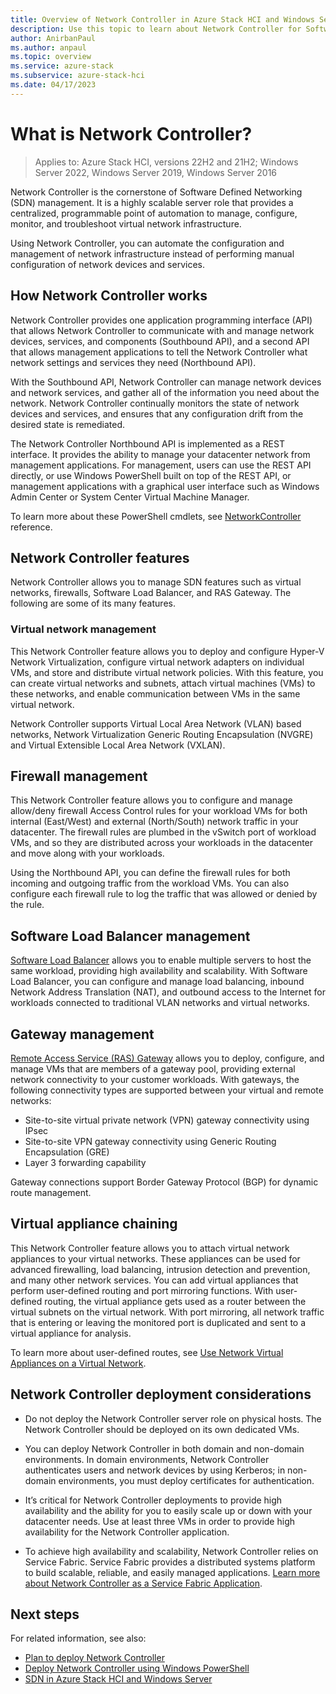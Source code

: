 ```yaml
---
title: Overview of Network Controller in Azure Stack HCI and Windows Server
description: Use this topic to learn about Network Controller for Software Defined Networking in Azure Stack HCI and Windows Server.
author: AnirbanPaul
ms.author: anpaul
ms.topic: overview
ms.service: azure-stack
ms.subservice: azure-stack-hci
ms.date: 04/17/2023
---
```

# What is Network Controller?

> Applies to: Azure Stack HCI, versions 22H2 and 21H2; Windows Server 2022, Windows Server 2019, Windows Server 2016

Network Controller is the cornerstone of Software Defined Networking (SDN) management. It is a highly scalable server role that provides a centralized, programmable point of automation to manage, configure, monitor, and troubleshoot virtual network infrastructure.

Using Network Controller, you can automate the configuration and management of network infrastructure instead of performing manual configuration of network devices and services.

## How Network Controller works

Network Controller provides one application programming interface (API) that allows Network Controller to communicate with and manage network devices, services, and components (Southbound API), and a second API that allows management applications to tell the Network Controller what network settings and services they need (Northbound API).

With the Southbound API, Network Controller can manage network devices and network services, and gather all of the information you need about the network. Network Controller continually monitors the state of network devices and services, and ensures that any configuration drift from the desired state is remediated.

The Network Controller Northbound API is implemented as a REST interface. It provides the ability to manage your datacenter network from management applications. For management, users can use the REST API directly, or use Windows PowerShell built on top of the REST API, or management applications with a graphical user interface such as Windows Admin Center or System Center Virtual Machine Manager.

To learn more about these PowerShell cmdlets, see [NetworkController](/powershell/module/networkcontroller/?view=windowsserver2022-ps&preserve-view=true) reference.

## Network Controller features

Network Controller allows you to manage SDN features such as virtual networks, firewalls, Software Load Balancer, and RAS Gateway. The following are some of its many features.

### Virtual network management

This Network Controller feature allows you to deploy and configure Hyper-V Network Virtualization, configure virtual network adapters on individual VMs, and store and distribute virtual network policies. With this feature, you can create virtual networks and subnets, attach virtual machines (VMs) to these networks, and enable communication between VMs in the same virtual network.

Network Controller supports Virtual Local Area Network (VLAN) based networks, Network Virtualization Generic Routing Encapsulation (NVGRE) and Virtual Extensible Local Area Network (VXLAN).

## Firewall management

This Network Controller feature allows you to configure and manage allow/deny firewall Access Control rules for your workload VMs for both internal (East/West) and external (North/South) network traffic in your datacenter. The firewall rules are plumbed in the vSwitch port of workload VMs, and so they are distributed across your workloads in the datacenter and move along with your workloads.

Using the Northbound API, you can define the firewall rules for both incoming and outgoing traffic from the workload VMs. You can also configure each firewall rule to log the traffic that was allowed or denied by the rule.

## Software Load Balancer management

[Software Load Balancer](software-load-balancer.md) allows you to enable multiple servers to host the same workload, providing high availability and scalability. With Software Load Balancer, you can configure and manage load balancing, inbound Network Address Translation (NAT), and outbound access to the Internet for workloads connected to traditional VLAN networks and virtual networks.

## Gateway management

[Remote Access Service (RAS) Gateway](gateway-overview.md) allows you to deploy, configure, and manage VMs that are members of a gateway pool, providing external network connectivity to your customer workloads. With gateways, the following connectivity types are supported between your virtual and remote networks:

- Site-to-site virtual private network (VPN) gateway connectivity using IPsec
- Site-to-site VPN gateway connectivity using Generic Routing Encapsulation (GRE)
- Layer 3 forwarding capability
 
Gateway connections support Border Gateway Protocol (BGP) for dynamic route management.

## Virtual appliance chaining

This Network Controller feature allows you to attach virtual network appliances to your virtual networks. These appliances can be used for advanced firewalling, load balancing, intrusion detection and prevention, and many other network services. You can add virtual appliances that perform user-defined routing and port mirroring functions. With user-defined routing, the virtual appliance gets used as a router between the virtual subnets on the virtual network. With port mirroring, all network traffic that is entering or leaving the monitored port is duplicated and sent to a virtual appliance for analysis.

To learn more about user-defined routes, see [Use Network Virtual Appliances on a Virtual Network](/windows-server/networking/sdn/manage/use-network-virtual-appliances-on-a-vn).

## Network Controller deployment considerations

- Do not deploy the Network Controller server role on physical hosts. The Network Controller should be deployed on its own dedicated VMs.

- You can deploy Network Controller in both domain and non-domain environments. In domain environments, Network Controller authenticates users and network devices by using Kerberos; in non-domain environments, you must deploy certificates for authentication.

- It’s critical for Network Controller deployments to provide high availability and the ability for you to easily scale up or down with your datacenter needs. Use at least three VMs in order to provide high availability for the Network Controller application.

- To achieve high availability and scalability, Network Controller relies on Service Fabric. Service Fabric provides a distributed systems platform to build scalable, reliable, and easily managed applications. [Learn more about Network Controller as a Service Fabric Application](/windows-server/networking/sdn/technologies/network-controller/network-controller-high-availability#network-controller-as-a-service-fabric-application).

## Next steps

For related information, see also:

- [Plan to deploy Network Controller](network-controller.md)
- [Deploy Network Controller using Windows PowerShell](https://github.com/microsoft/SDN/tree/master/SDNExpress/scripts)
- [SDN in Azure Stack HCI and Windows Server](software-defined-networking.md)